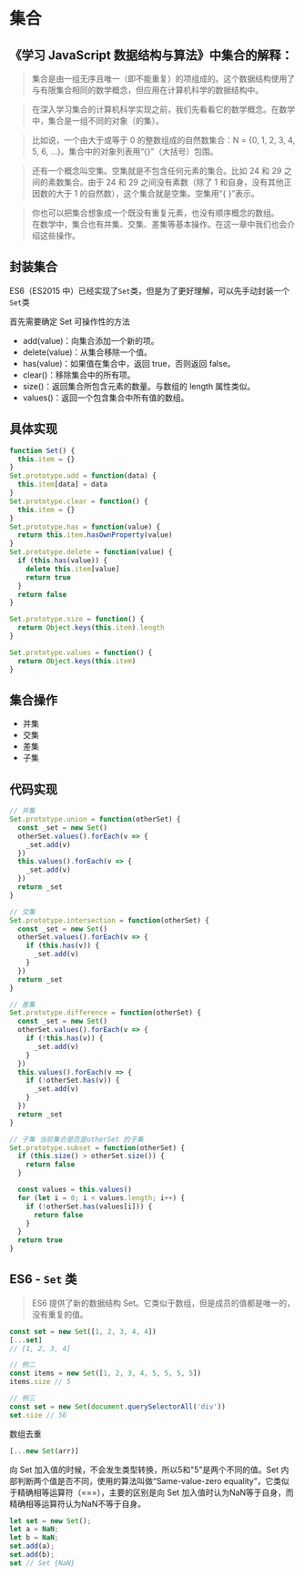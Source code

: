 # 集合

## 《学习 JavaScript 数据结构与算法》中集合的解释：

> 集合是由一组无序且唯一（即不能重复）的项组成的。这个数据结构使用了与有限集合相同的数学概念，但应用在计算机科学的数据结构中。

> 在深入学习集合的计算机科学实现之前，我们先看看它的数学概念。在数学中，集合是一组不同的对象（的集）。

> 比如说，一个由大于或等于 0 的整数组成的自然数集合：N = {0, 1, 2, 3, 4, 5, 6, …}。集合中的对象列表用“{}”（大括号）包围。

> 还有一个概念叫空集。空集就是不包含任何元素的集合。比如 24 和 29 之间的素数集合。由于 24 和 29 之间没有素数（除了 1 和自身，没有其他正因数的大于 1 的自然数），这个集合就是空集。空集用“{ }”表示。

> 你也可以把集合想象成一个既没有重复元素，也没有顺序概念的数组。  
> 在数学中，集合也有并集、交集、差集等基本操作。在这一章中我们也会介绍这些操作。

## 封装集合

ES6（ES2015 中）已经实现了`Set`类，但是为了更好理解，可以先手动封装一个`Set`类

首先需要确定 Set 可操作性的方法

- add(value)：向集合添加一个新的项。
- delete(value)：从集合移除一个值。
- has(value)：如果值在集合中，返回 true，否则返回 false。
- clear()：移除集合中的所有项。
- size()：返回集合所包含元素的数量。与数组的 length 属性类似。
- values()：返回一个包含集合中所有值的数组。

## 具体实现

```js
function Set() {
  this.item = {}
}
Set.prototype.add = function(data) {
  this.item[data] = data
}
Set.prototype.clear = function() {
  this.item = {}
}
Set.prototype.has = function(value) {
  return this.item.hasOwnProperty(value)
}
Set.prototype.delete = function(value) {
  if (this.has(value)) {
    delete this.item[value]
    return true
  }
  return false
}

Set.prototype.size = function() {
  return Object.keys(this.item).length
}

Set.prototype.values = function() {
  return Object.keys(this.item)
}
```

## 集合操作

- 并集
- 交集
- 差集
- 子集

## 代码实现

```js
// 并集
Set.prototype.union = function(otherSet) {
  const _set = new Set()
  otherSet.values().forEach(v => {
    _set.add(v)
  })
  this.values().forEach(v => {
    _set.add(v)
  })
  return _set
}

// 交集
Set.prototype.intersection = function(otherSet) {
  const _set = new Set()
  otherSet.values().forEach(v => {
    if (this.has(v)) {
      _set.add(v)
    }
  })
  return _set
}

// 差集
Set.prototype.difference = function(otherSet) {
  const _set = new Set()
  otherSet.values().forEach(v => {
    if (!this.has(v)) {
      _set.add(v)
    }
  })
  this.values().forEach(v => {
    if (!otherSet.has(v)) {
      _set.add(v)
    }
  })
  return _set
}

// 子集 当前集合是否是otherSet 的子集
Set.prototype.subset = function(otherSet) {
  if (this.size() > otherSet.size()) {
    return false
  }

  const values = this.values()
  for (let i = 0; i < values.length; i++) {
    if (!otherSet.has(values[i])) {
      return false
    }
  }
  return true
}
```

## ES6 - `Set` 类

> ES6 提供了新的数据结构 Set。它类似于数组，但是成员的值都是唯一的，没有重复的值。

```js
const set = new Set([1, 2, 3, 4, 4])
[...set]
// [1, 2, 3, 4]

// 例二
const items = new Set([1, 2, 3, 4, 5, 5, 5, 5])
items.size // 5

// 例三
const set = new Set(document.querySelectorAll('div'))
set.size // 56
```

数组去重

```js
[...new Set(arr)]
```

向 Set 加入值的时候，不会发生类型转换，所以5和"5"是两个不同的值。Set 内部判断两个值是否不同，使用的算法叫做“Same-value-zero equality”，它类似于精确相等运算符（===），主要的区别是向 Set 加入值时认为NaN等于自身，而精确相等运算符认为NaN不等于自身。

```js
let set = new Set();
let a = NaN;
let b = NaN;
set.add(a);
set.add(b);
set // Set {NaN}
```

